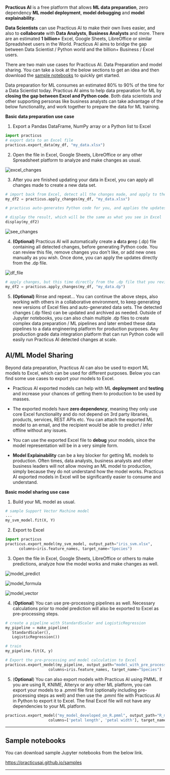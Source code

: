 **Practicus AI** is a free platform that allows **ML data preparation**, zero dependency **ML model deployment**, **model debugging** and **model explainability**. 

**Data Scientists** can use Practicus AI to make their own lives easier, and also to **collaborate** with **Data Analysts**, **Business Analysts** and more. There are an estimated **1 billion+** Excel, Google Sheets, LibreOffice or similar Spreadsheet users in the World. Practicus AI aims to bridge the gap between Data Scientist / Python world and the billion+ Business / Excel users.  

There are two main use cases for Practicus AI. Data Preparation and model sharing. You can take a look at the below sections to get an idea and then download the <a href="https://practicusai.github.io/samples/" target="_blank">sample notebooks</a> to quickly get started. 

Data preparation for ML consumes an estimated 80% to 90% of the time for a Data Scientist today. Practicus AI aims to help data preparation for ML by **closing the gap between Excel and Python code**. Both data scientists and other supporting personas like business analysts can take advantage of the below functionality, and work together to prepare the data for ML training. 

**Basic data preparation use case**

1) Export a Pandas DataFrame, NumPy array or a Python list to Excel

```python
import practicus
# export data to an Excel file
practicus.export_data(my_df, "my_data.xlsx")
```


2) Open the file in Excel, Google Sheets, LibreOffice or any other Spreadsheet platform to analyze and make changes as usual. 

![excel_changes](img/excel_changes.png)





3) After you are finished updating your data in Excel, you can apply all changes made to create a new data set. 

```python
# import back from Excel, detect all the changes made, and apply to the Data Frame  
my_df2 = practicus.apply_changes(my_df, "my_data.xlsx") 

# practicus auto-generates Python code for you, and applies the updates..

# display the result, which will be the same as what you see in Excel
display(my_df2)
```

![see_changes](img/see_changes.png)





4) **(Optional)** Practicus AI will automatically create a **d**ata **p**rep (.dp) file containing all detected changes, before generating Python code. You can review this file, remove changes you don't like, or add new ones manually as you wish. Once done, you can apply the updates directly from the .dp file. 

![df_file](img/dp_file.png)

```python
# apply changes, but this time directly from the .dp file that you reviewed / updated
my_df2 = practicus.apply_changes(my_df, "my_data.dp")
```



5) **(Optional)** Rinse and repeat... You can continue the above steps, also working with others in a collaborative environment, to keep generating new versions of Excel files and auto-generated data sets. The detected changes (.dp files) can be updated and archived as needed. Outside of Jupyter notebooks, you can also chain multiple .dp files to create complex data preparation / ML pipelines and later embed these data pipelines to a data engineering platform for production purposes.  Any production grade data integration platform that can run Python code will easily run Practicus AI detected changes at scale.   


## AI/ML Model Sharing

Beyond data preparation, Practicus AI can also be used to export ML models to Excel, which can be used for different purposes. Below you can find some use cases to export your models to Excel. 

- Practicus AI exported models can help with ML **deployment** and **testing** and increase your chances of getting them to production to be used by masses.   

- The exported models have **zero dependency**, meaning they only use core Excel functionality and do not depend on 3rd party libraries, products, services, REST APIs etc. You can attach the exported ML model to an email, and the recipient would be able to predict / infer offline without any issues. 

- You can use the exported Excel file to **debug** your models, since the model representation will be in a very simple form. 

- **Model Explainability** can be a key blocker for getting ML models to production. Often times, data analysts, business analysts and other business leaders will not allow moving an ML model to production, simply because they do not understand how the model works. Practicus AI exported models in Excel will be significantly easier to consume and understand.

**Basic model sharing use case**

1) Build your ML model as usual. 

```Python
# sample Support Vector Machine model
...
my_svm_model.fit(X, Y)
```



2) Export to Excel 

```Python
import practicus    
practicus.export_model(my_svm_model, output_path="iris_svm.xlsx",
      columns=iris.feature_names, target_name="Species")
```



3) Open the file in Excel, Google Sheets, LibreOffice or others to make predictions, analyze how the model works and make changes as well.



![model_predict](img/model_predict.png)



![model_formula](img/model_formula.png)



![model_vector](img/model_vector.png)





4) (**Optional**) You can use pre-processing pipelines as well. Necessary calculations prior to model prediction will also be exported to Excel as pre-processing steps.   

```python
# create a pipeline with StandardScaler and LogisticRegression
my_pipeline = make_pipeline(
   StandardScaler(),
   LogisticRegression())

# train
my_pipeline.fit(X, y)

# Export the pre-processing and model calculation to Excel
practicus.export_model(my_pipeline, output_path="model_with_pre_processing.xlsx",
                   columns=iris.feature_names, target_name="Species")
```

5) (**Optional**) You can also export models with Practicus AI using PMML. If you are using R, KNIME, Alteryx or any other ML platform, you can export your models to a .pmml file first (optionally including pre-processing steps as well) and then use the .pmml file with Practicus AI in Python to export it to Excel. The final Excel file will not have any dependencies to your ML platform. 

```python
practicus.export_model("my_model_developed_on_R.pmml", output_path="R_model.xlsx",
                   columns=['petal length', 'petal width'], target_name="Species")
```



------

## Sample notebooks

You can download sample Jupyter notebooks from the below link. 

<a href="https://practicusai.github.io/samples/" target="_blank">https://practicusai.github.io/samples</a>

------
